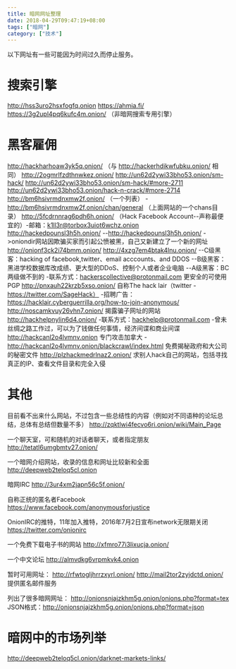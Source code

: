 ```yaml
---
title: 暗网网址整理
date: 2018-04-29T09:47:19+08:00
tags: ["暗网"]
category: ["技术"]
---
```


以下网址有一些可能因为时间过久而停止服务。

# 搜索引擎

http://hss3uro2hsxfogfq.onion
https://ahmia.fi/
https://3g2upl4pq6kufc4m.onion/ （非暗网搜索专用引擎）

# 黑客雇佣

http://hackharhoaw3yk5q.onion/  （与 http://hackerhdikwfubku.onion/ 相同）
http://2ogmrlfzdthnwkez.onion/
http://un62d2ywi33bho53.onion/sm-hack/
http://un62d2ywi33bho53.onion/sm-hack/#more-2711
http://un62d2ywi33bho53.onion/hack-n-crack/#more-2714
http://bm6hsivrmdnxmw2f.onion/ （一个列表）
-http://bm6hsivrmdnxmw2f.onion/chan/general （上面网站的一个chans目录）
http://5fcdrnnrag6pdh6h.onion/ （Hack Facebook Account--声称最便宜的）-邮箱：k1ll3r@torbox3uiot6wchz.onion
http://hackedpounsl3h5h.onion/
--http://hackedpounsl3h5h.onion/  ->oniondir网站因欺骗买家而引起公愤被黑，自己又新建立了一个新的网址 http://onionf3ck2i74bmm.onion/
http://4xzg7em4btak4lnu.onion/
--C级黑客：hacking of facebook,twitter、email acccounts、and DDOS
--B级黑客：黑进学校数据库改成绩、更大型的DDoS、控制个人或者企业电脑
--A级黑客：BC两级做不到的
-联系方式：hackerscollective@protonmail.com  更安全的可使用PGP
http://pnxauh22krzb5xso.onion/  自称The hack lair（twitter - https://twitter.com/SageHack）
-招聘广告：https://hacklair.cyberguerrilla.org/how-to-join-anonymous/
http://noscamkvuy26vhn7.onion/  揭露骗子网址的网站
http://hackhelpnylin6d4.onion/  -联系方式：hackhelp@protonmail.com -曾未丝绸之路工作过，可以为了钱做任何事情，经济间谍和商业间谍
http://hackcanl2o4lvmnv.onion  专门攻击加拿大
-http://hackcanl2o4lvmnv.onion/blackcrawl/index.html  免费揭秘政府和大公司的秘密文件
http://plzhackmedrlnaz2.onion/  求别人hack自己的网站，包括寻找真正的IP、查看文件目录和完全入侵

# 其他

目前看不出来什么网站，不过包含一些总结性的内容（例如对不同语种的论坛总结，总体有总结但数量不多）
http://zqktlwi4fecvo6ri.onion/wiki/Main_Page

一个聊天室，可和随机的对话者聊天，或者指定朋友
http://tetatl6umgbmtv27.onion/

一个暗网介绍网站，收录的信息和网址比较新和全面
http://deepweb2teloq5cl.onion

暗网IRC
http://3ur4xm2japn56c5f.onion/

自称正统的匿名者Facebook
https://www.facebook.com/anonymousforjustice

OnionIRC的推特，11年加入推特，2016年7月2日宣布network无限期关闭
https://twitter.com/onionirc

一个免费下载电子书的网站
http://xfmro77i3lixucja.onion/

一个中文论坛
http://almvdkg6vrpmkvk4.onion

暂时可用网址：
http://rfwtogljhrrzxyrl.onion/
http://mail2tor2zyjdctd.onion/ 提供匿名邮件服务

列出了很多暗网网址：
http://onionsnjajzkhm5g.onion/onions.php?format=tex
JSON格式：http://onionsnjajzkhm5g.onion/onions.php?format=json

# 暗网中的市场列举

http://deepweb2teloq5cl.onion/darknet-markets-links/